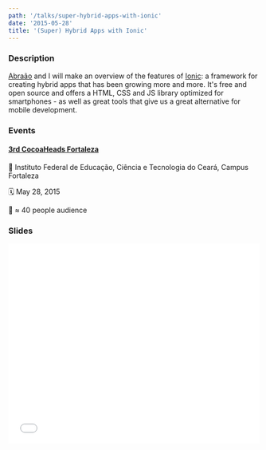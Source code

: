 ```yaml
---
path: '/talks/super-hybrid-apps-with-ionic'
date: '2015-05-28'
title: '(Super) Hybrid Apps with Ionic'
---
```


### Description

[Abraão](https://github.com/AbraaoAlves) and I will make an overview of the features of [Ionic](http://ionicframework.com/): a framework for creating hybrid apps that has been growing more and more. It's free and open source and offers a HTML, CSS and JS library optimized for smartphones - as well as great tools that give us a great alternative for mobile development.

### Events

#### [3rd CocoaHeads Fortaleza](http://www.cocoaheads.com.br/agendas/detalhes/79/)

📍 Instituto Federal de Educação, Ciência e Tecnologia do Ceará, Campus Fortaleza

🗓️ May 28, 2015

👥 ≈ 40 people audience

### Slides

<div style="left: 0; width: 100%; height: 0; position: relative; padding-bottom: 79.5798%;"><iframe src="//speakerdeck.com/player/120c641956534823a429baf8f41a3e6a" style="border: 0; top: 0; left: 0; width: 100%; height: 100%; position: absolute;" allowfullscreen scrolling="no"></iframe></div>
